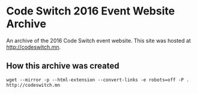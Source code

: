 Code Switch 2016 Event Website Archive
======================================

An archive of the 2016 Code Switch event website. This site was hosted at
<http://codeswitch.mn>.

## How this archive was created

```
wget --mirror -p --html-extension --convert-links -e robots=off -P . http://codeswitch.mn
```
